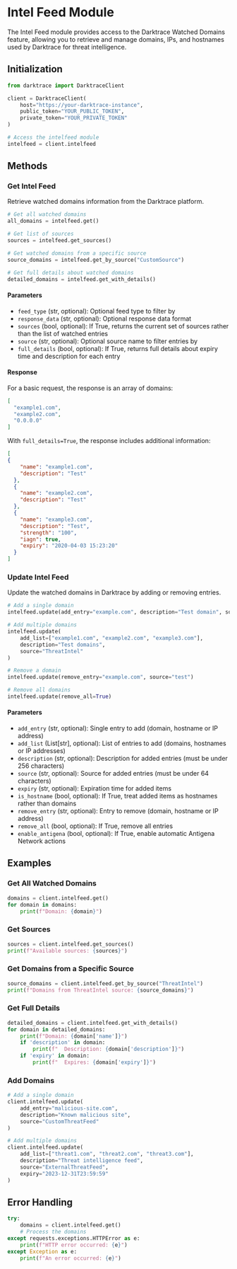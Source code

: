 # Intel Feed Module

The Intel Feed module provides access to the Darktrace Watched Domains feature, allowing you to retrieve and manage domains, IPs, and hostnames used by Darktrace for threat intelligence.

## Initialization

```python
from darktrace import DarktraceClient

client = DarktraceClient(
    host="https://your-darktrace-instance",
    public_token="YOUR_PUBLIC_TOKEN",
    private_token="YOUR_PRIVATE_TOKEN"
)

# Access the intelfeed module
intelfeed = client.intelfeed
```

## Methods

### Get Intel Feed

Retrieve watched domains information from the Darktrace platform.

```python
# Get all watched domains
all_domains = intelfeed.get()

# Get list of sources
sources = intelfeed.get_sources()

# Get watched domains from a specific source
source_domains = intelfeed.get_by_source("CustomSource")

# Get full details about watched domains
detailed_domains = intelfeed.get_with_details()
```

#### Parameters

- `feed_type` (str, optional): Optional feed type to filter by
- `response_data` (str, optional): Optional response data format
- `sources` (bool, optional): If True, returns the current set of sources rather than the list of watched entries
- `source` (str, optional): Optional source name to filter entries by
- `full_details` (bool, optional): If True, returns full details about expiry time and description for each entry

#### Response

For a basic request, the response is an array of domains:

```json
[
  "example1.com",
  "example2.com",
  "0.0.0.0"
]
```

With `full_details=True`, the response includes additional information:

```json
[
{
    "name": "example1.com",
    "description": "Test"
  },
  {
    "name": "example2.com",
    "description": "Test"
  },
  {
    "name": "example3.com",
    "description": "Test",
    "strength": "100",
    "iagn": true,
    "expiry": "2020-04-03 15:23:20"
  }
]
```

### Update Intel Feed

Update the watched domains in Darktrace by adding or removing entries.

```python
# Add a single domain
intelfeed.update(add_entry="example.com", description="Test domain", source="test")

# Add multiple domains
intelfeed.update(
    add_list=["example1.com", "example2.com", "example3.com"],
    description="Test domains",
    source="ThreatIntel"
)

# Remove a domain
intelfeed.update(remove_entry="example.com", source="test")

# Remove all domains
intelfeed.update(remove_all=True)
```

#### Parameters

- `add_entry` (str, optional): Single entry to add (domain, hostname or IP address)
- `add_list` (List[str], optional): List of entries to add (domains, hostnames or IP addresses)
- `description` (str, optional): Description for added entries (must be under 256 characters)
- `source` (str, optional): Source for added entries (must be under 64 characters)
- `expiry` (str, optional): Expiration time for added items
- `is_hostname` (bool, optional): If True, treat added items as hostnames rather than domains
- `remove_entry` (str, optional): Entry to remove (domain, hostname or IP address)
- `remove_all` (bool, optional): If True, remove all entries
- `enable_antigena` (bool, optional): If True, enable automatic Antigena Network actions

## Examples

### Get All Watched Domains

```python
domains = client.intelfeed.get()
for domain in domains:
    print(f"Domain: {domain}")
```

### Get Sources

```python
sources = client.intelfeed.get_sources()
print(f"Available sources: {sources}")
```

### Get Domains from a Specific Source

```python
source_domains = client.intelfeed.get_by_source("ThreatIntel")
print(f"Domains from ThreatIntel source: {source_domains}")
```

### Get Full Details

```python
detailed_domains = client.intelfeed.get_with_details()
for domain in detailed_domains:
    print(f"Domain: {domain['name']}")
    if 'description' in domain:
        print(f"  Description: {domain['description']}")
    if 'expiry' in domain:
        print(f"  Expires: {domain['expiry']}")
```

### Add Domains

```python
# Add a single domain
client.intelfeed.update(
    add_entry="malicious-site.com",
    description="Known malicious site",
    source="CustomThreatFeed"
)

# Add multiple domains
client.intelfeed.update(
    add_list=["threat1.com", "threat2.com", "threat3.com"],
    description="Threat intelligence feed",
    source="ExternalThreatFeed",
    expiry="2023-12-31T23:59:59"
)
```

## Error Handling

```python
try:
    domains = client.intelfeed.get()
    # Process the domains
except requests.exceptions.HTTPError as e:
    print(f"HTTP error occurred: {e}")
except Exception as e:
    print(f"An error occurred: {e}")
```
